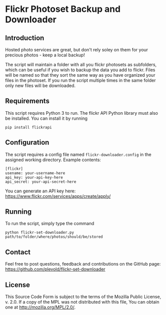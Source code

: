 Flickr Photoset Backup and Downloader
=====================================

Introduction
------------

Hosted photo services are great, but don't rely soley on them for your precious photos - keep a local backup!

The script will maintain a folder with all you flickr photosets as subfolders,
which can be useful if you wish to backup the data you add to flickr.
Files will be named so that they sort the same way as you have organized your
files in the photoset.
If you run the script multiple times in the same folder only new files will
be downloaded.


Requirements
------------

This script requires Python 3 to run.
The flickr API Python library must also be installed.
You can install it by running

```
pip install flickrapi
```


Configuration
-------------

The script requires a config file named `flickr-downloader.config` in the assigned working directory.
Example contents:

```
[flickr]
usename: your-username-here
api_key: your-api-key-here
api_secret: your-api-secret-here
```

You can generate an API key here: https://www.flickr.com/services/apps/create/apply/


Running
-------

To run the script, simply type the command

```
python flickr-set-downloader.py path/to/folder/where/photos/should/be/stored
```


Contact
-------

Feel free to post questions, feedback and contributions on the GitHub page: https://github.com/plevold/flickr-set-downloader


License
-------

This Source Code Form is subject to the terms of the Mozilla Public License, v. 2.0.
If a copy of the MPL was not distributed with this file, You can obtain one at http://mozilla.org/MPL/2.0/.
